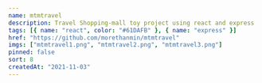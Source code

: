 ```yaml
---
name: mtmtravel
description: Travel Shopping-mall toy project using react and express
tags: [{ name: "react", color: "#61DAFB" }, { name: "express" }]
href: "https://github.com/morethanmin/mtmtravel"
imgs: ["mtmtravel1.png", "mtmtravel2.png", "mtmtravel3.png"]
pinned: false
sort: 8
createdAt: "2021-11-03"
---
```

